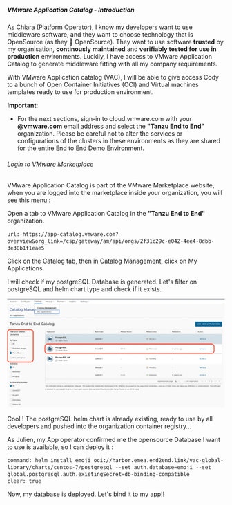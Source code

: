 ##### VMware Application Catalog - Introduction 

As Chiara (Platform Operator), I know my developers want to use middleware software, and they want to choose technology that is OpenSource (as they 💙 OpenSource). 
They want to use software **trusted** by my organisation, **continously maintained** and **verifiably tested for use in production** environments. 
Luckily, I have access to VMware Application Catalog to generate middleware fitting with all my company requirements. 

With VMware Application catalog (VAC), I will be able to give access Cody to a bunch of Open Container Initiatives (OCI) and Virtual machines templates ready to use for production environment.

**Important**: 
- For the next sections, sign-in to cloud.vmware.com with your **@vmware.com** email address and select the **"Tanzu End to End"** organization. Please be careful not to alter the services or configurations of the clusters in these environments as they are shared for the entire End to End Demo Environment.

###### Login to VMware Marketplace
VMware Application Catalog is part of the VMware Marketplace website, when you are logged into the marketplace inside your organization, you will see this menu :

Open a tab to VMware Application Catalog in the **"Tanzu End to End"** organization.
```dashboard:open-url
url: https://app-catalog.vmware.com?overview&org_link=/csp/gateway/am/api/orgs/2f31c29c-e042-4ee4-8dbb-3e38b1f1eae5
```
Click on the Catalog tab, then in Catalog Management, click on My Applications.

I will check if my postgreSQL Database is generated. Let's filter on postgreSQL and helm chart type and check if it exists.

![VAC search postgreSQL](../images/vac-postgres-search.png)

Cool ! The postgreSQL helm chart is already existing, ready to use by all developers and pushed into the organization container registry... 

As Julien, my App operator confirmed me the opensource Database I want to use is available, so I can deploy it :

```terminal:execute
command: helm install emoji oci://harbor.emea.end2end.link/vac-global-library/charts/centos-7/postgresql --set auth.database=emoji --set global.postgresql.auth.existingSecret=db-binding-compatible
clear: true
```

Now, my database is deployed. Let's bind it to my app!! 
